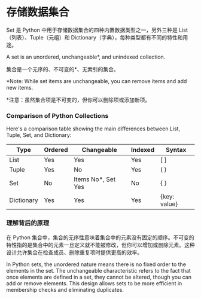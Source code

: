 # 存储数据集合

Set 是 Python 中用于存储数据集合的四种内置数据类型之一，另外三种是 List（列表）、Tuple（元组）和 Dictionary（字典），每种类型都有不同的特性和用途。

A set is an unordered, unchangeable*, and unindexed collection.

集合是一个无序的、不可变的*、无索引的集合。

*Note: While set items are unchangeable, you can remove items and add new items.

*注意：虽然集合项是不可变的，但你可以删除项或添加新项。

### Comparison of Python Collections

Here's a comparison table showing the main differences between List, Tuple, Set, and Dictionary:

| Type      | Ordered | Changeable | Indexed | Syntax   |
|-----------|---------|------------|---------|----------|
| List      | Yes     | Yes        | Yes     | [ ]      |
| Tuple     | Yes     | No         | Yes     | ( )      |
| Set       | No      | Items No*, Set Yes | No      | { }      |
| Dictionary| Yes     | Yes        | Yes     | {key: value} |

### 理解背后的原理

在 Python 集合中，集合的无序性意味着集合中的元素没有固定的顺序。不可变的特性指的是集合中的元素一旦定义就不能被修改，但你可以增加或删除元素。这种设计允许集合在检查成员、删除重复项时提供更高的效率。

In Python sets, the unordered nature means there is no fixed order to the elements in the set. The unchangeable characteristic refers to the fact that once elements are defined in a set, they cannot be altered, though you can add or remove elements. This design allows sets to be more efficient in membership checks and eliminating duplicates.

